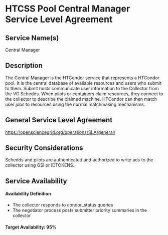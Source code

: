 HTCSS Pool Central Manager Service Level Agreement
================================

Service Name(s)
---------------

Central Manager

Description
-----------

The  Central Manager is the HTCondor service that represents a HTCondor pool. It is the central database of available resources and users who submit to them. Submit hosts communicate user information to the Collector from the VO Schedds. When pilots or containers claim resources, they connect to the collector to describe the claimed machine. HTCondor can then match user jobs to resources using the normal matchmaking mechanisms.

General Service Level Agreement
-------------------------------

<https://opensciencegrid.org/operations/SLA/general/>

Security Considerations
-----------------------

Schedds and pilots are authenticated and authorized to write ads to the collector using GSI or IDTOKENS.

Service Availability
--------------------

#### Availability Definition

   - The collector responds to condor_status queries
   - The negotiator process posts submitter priority summaries in the collector

#### Target Availability: 95%
